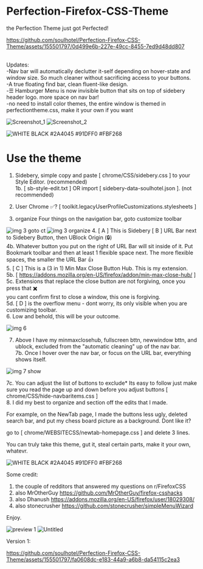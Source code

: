# Perfection-Firefox-CSS-Theme
the Perfection Theme just got Perfected!<br>

https://github.com/soulhotel/Perfection-Firefox-CSS-Theme/assets/155501797/0d499e6b-227e-49cc-8455-7ed9d48dd807

<br>
Updates:<br>
-Nav bar will automatically declutter it-self depending on hover-state and window size. So much cleaner without sacrificing access to your buttons.<br>
-A true floating find bar, clean fluent-like design.<br>
-☰ Hamburger Menu is now invisible button that sits on top of sidebery header logo. more space on nav bar!<br>
-no need to install color themes, the entire window is themed in perfectiontheme.css, make it your own if you want<br>

![Screenshot_1](https://github.com/soulhotel/Perfection-Firefox-CSS-Theme/assets/155501797/355e738c-ce0f-4710-80ec-e95df7a8db47)
![Screenshot_2](https://github.com/soulhotel/Perfection-Firefox-CSS-Theme/assets/155501797/0e42a0b1-275e-4db2-a54c-9f4f817f4dc2)

![WHITE BLACK #2A4045 #91DFF0 #FBF268](https://github.com/soulhotel/Perfection-Firefox-CSS-Theme/assets/155501797/9451c484-434e-42d2-a2eb-02a300cd2545)

# Use the theme
1. Sidebery, simple copy and paste [ chrome/CSS/sidebery.css ] to your Style Editor. (recommended)<br>
1b. [ sb-style-edit.txt ] OR import [ sidebery-data-soulhotel.json ]. (not recommended)<br>

2. User Chrome ✅? [ toolkit.legacyUserProfileCustomizations.stylesheets ] <br>
3. organize Four things on the navigation bar, goto customize toolbar<br>

![img 3 goto ct](https://github.com/soulhotel/Perfection-Firefox-CSS-Theme/assets/155501797/a85714a6-93bc-4db8-84fe-dd02f1f88bdb)
![img 3 organize](https://github.com/soulhotel/Perfection-Firefox-CSS-Theme/assets/155501797/8a6648e7-c2b6-4570-8bb9-89d316e4fa8f)
4. [ A ] This is Sidebery [ B ] URL Bar next to Sidebery Button, then UBlock Origin (🔒)<br>
4b. Whatever button you put on the right of URL Bar will sit inside of it. Put Bookmark toolbar and then at least 1 flexible space next. The more flexible spaces, the smaller the URL Bar 👍<br>
5. [ C ] This is a (3 in 1) Min Max Close Button Hub. This is my extension.<br>
5b. [ https://addons.mozilla.org/en-US/firefox/addon/min-max-close-hub/ ]<br>
5c. Extensions that replace the close button are not forgiving, once you press that ✖️ <br>
you cant confirm first to close a window, this one is forgiving.<br>
5d. [ D ] is the overflow menu - dont worry, its only visible when you are customizing toolbar.<br>
6. Low and behold, this will be your outcome. <br>

![img 6](https://github.com/soulhotel/Perfection-Firefox-CSS-Theme/assets/155501797/85e453e8-84ad-418f-b883-8bd3933f4c20)

7. Above I have my minmaxclosehub, fullscreen bttn, newwindow bttn, and ublock, excluded from the "automatic cleaning" up of the nav bar.<br>
7b. Once I hover over the nav bar, or focus on the URL bar, everything shows itself.<br>

![img 7 show](https://github.com/soulhotel/Perfection-Firefox-CSS-Theme/assets/155501797/e35b18de-7222-400d-a43d-f216afbf9bb2)

7c. You can adjust the list of buttons to exclude* Its easy to follow just make sure you read the page up and down before you adjust buttons [ chrome/CSS/hide-navbaritems.css ]<br>
8. I did my best to organize and section off the edits that I made.<br>
   
For example, on the NewTab page, I made the buttons less ugly, deleted search bar, and put my chess board picture as a background. Dont like it?

go to [ chrome/WEBSITECSS/newtab-homepage.css ] and delete 3 lines.

You can truly take this theme, gut it, steal certain parts, make it your own, whatevr.

![WHITE BLACK #2A4045 #91DFF0 #FBF268](https://github.com/soulhotel/Perfection-Firefox-CSS-Theme/assets/155501797/8a77f5e8-ee24-4304-ba55-d823c0857772)


Some credit:

1. the couple of redditors that answered my questions on r/FirefoxCSS<br>
2. also MrOtherGuy https://github.com/MrOtherGuy/firefox-csshacks<br>
3. also Dhanush https://addons.mozilla.org/en-US/firefox/user/18029308/<br>
4. also stonecrusher https://github.com/stonecrusher/simpleMenuWizard<br>

Enjoy.

![preview 1](https://github.com/soulhotel/Perfection-Firefox-CSS-Theme/assets/155501797/8287f76f-c234-49a9-b7cf-84a2b8829a3c)
![Untitled](https://github.com/soulhotel/Perfection-Firefox-CSS-Theme/assets/155501797/c0e5dde1-d14f-4a52-b842-c4edda9f365e)



Version 1:



https://github.com/soulhotel/Perfection-Firefox-CSS-Theme/assets/155501797/fa0608dc-e183-44a9-a6b8-da54115c2ea3


